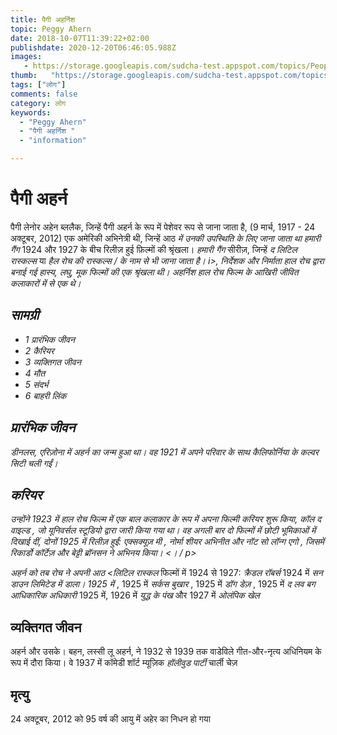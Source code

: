 ```yaml
---
title: पैगी अहर्निश 
topic: Peggy Ahern
date: 2018-10-07T11:39:22+02:00
publishdate: 2020-12-20T06:46:05.988Z
images: 
   - https://storage.googleapis.com/sudcha-test.appspot.com/topics/People/peggy_ahern/1.jpeg
thumb:   "https://storage.googleapis.com/sudcha-test.appspot.com/topics/People/peggy_ahern/thumb.jpeg"
tags: ["लोग"]
comments: false
category: लोग
keywords: 
  - "Peggy Ahern"
  - "पैगी अहर्निश "
  - "information"

---
```

<h1> पैगी अहर्न </h1> <p> पैगी लेनोर अहेन ब्ललैक, जिन्हें पैगी अहर्न के रूप में पेशेवर रूप से जाना जाता है, (9 मार्च, 1917 - 24 अक्टूबर, 2012) एक अमेरिकी अभिनेत्री थी, जिन्हें आठ <i> में उनकी उपस्थिति के लिए जाना जाता था हमारी गैंग </i> 1924 और 1927 के बीच रिलीज़ हुई फ़िल्मों की श्रृंखला। <i> हमारी गैंग </i> सीरीज़, जिन्हें <i> द लिटिल रास्कल्स </i> या <i> हैल रोच की रास्कल्स / के नाम से भी जाना जाता है। i>, निर्देशक और निर्माता हाल रोच द्वारा बनाई गई हास्य, लघु, मूक फिल्मों की एक श्रृंखला थी। अहर्निश हाल रोच फिल्म के आखिरी जीवित कलाकारों में से एक थे। </p> <h2> सामग्री </h2> <ul> <li> 1 प्रारंभिक जीवन </li> <li> 2 कैरियर </li> <li> 3 व्यक्तिगत जीवन </li> <li> 4 मौत </li> <li> 5 संदर्भ </li> <li> 6 बाहरी लिंक </li> </ul> <h2> प्रारंभिक जीवन </h2> <p> डीनलस, एरिज़ोना में अहर्न का जन्म हुआ था। वह 1921 में अपने परिवार के साथ कैलिफोर्निया के कल्वर सिटी चली गईं। </p> <h2> करियर </h2> <p> उन्होंने 1923 में हाल रोच फिल्म में एक बाल कलाकार के रूप में अपना फिल्मी करियर शुरू किया, <i> कॉल द वाइल्ड </i>, जो यूनिवर्सल स्टूडियो द्वारा जारी किया गया था। वह अगली बार दो फिल्मों में छोटी भूमिकाओं में दिखाई दीं, दोनों 1925 में रिलीज़ हुईं: <i> एक्सक्यूज़ मी </i>, नोर्मा शीयर अभिनीत और <i> नॉट सो लॉन्ग एगो </i>, जिसमें रिकार्डो कॉर्टेज़ और बेट्टी ब्रॉनसन ने अभिनय किया। <। / p> <p> अहर्न को तब रोच ने अपनी आठ <लिटिल रास्कल </i> फिल्मों में 1924 से 1927: <i> क्रैडल रॉबर्स </i> 1924 में <i> सन डाउन लिमिटेड में डाला। 1925 में </i>, 1925 में <i> सर्कस बुखार </i>, 1925 में <i> डॉग डेज़ </i>, 1925 में <i> द लव बग </i> <i> आधिकारिक अधिकारी </i> 1925 में, 1926 में <i> युद्ध के पंख </i> और 1927 में <i> ओलंपिक खेल </i> </p> <h2> व्यक्तिगत जीवन </h2> <p> अहर्न और उसके। बहन, लस्सी लू अहर्न, ने 1932 से 1939 तक वाडेविले गीत-और-नृत्य अधिनियम के रूप में दौरा किया। वे 1937 में कॉमेडी शॉर्ट म्यूज़िक <i> हॉलीवुड पार्टी </i> चार्ली चेज़ </p> <h2 में भी दिखाई दिए। > मृत्यु </h2> <p> 24 अक्टूबर, 2012 को 95 वर्ष की आयु में अहेर का निधन हो गया 